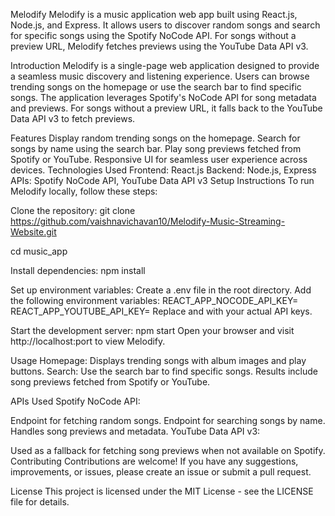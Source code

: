 Melodify
Melodify is a music application web app built using React.js, Node.js, and Express. It allows users to discover random songs and search for specific songs using the Spotify NoCode API. For songs without a preview URL, Melodify fetches previews using the YouTube Data API v3.

Introduction
Melodify is a single-page web application designed to provide a seamless music discovery and listening experience. Users can browse trending songs on the homepage or use the search bar to find specific songs. The application leverages Spotify's NoCode API for song metadata and previews. For songs without a preview URL, it falls back to the YouTube Data API v3 to fetch previews.

Features
Display random trending songs on the homepage.
Search for songs by name using the search bar.
Play song previews fetched from Spotify or YouTube.
Responsive UI for seamless user experience across devices.
Technologies Used
Frontend: React.js
Backend: Node.js, Express
APIs: Spotify NoCode API, YouTube Data API v3
Setup Instructions
To run Melodify locally, follow these steps:

Clone the repository:
git clone https://github.com/vaishnavichavan10/Melodify-Music-Streaming-Website.git

cd music_app

Install dependencies:
npm install

Set up environment variables:
Create a .env file in the root directory.
Add the following environment variables:
REACT_APP_NOCODE_API_KEY=<your-spotify-api-key>
REACT_APP_YOUTUBE_API_KEY=<your-youtube-api-key>
Replace <your-spotify-api-key> and <your-youtube-api-key> with your actual API keys.

Start the development server:
npm start
Open your browser and visit http://localhost:port to view Melodify.

Usage
Homepage: Displays trending songs with album images and play buttons.
Search: Use the search bar to find specific songs. Results include song previews fetched from Spotify or YouTube.

APIs Used
Spotify NoCode API:

Endpoint for fetching random songs.
Endpoint for searching songs by name.
Handles song previews and metadata.
YouTube Data API v3:

Used as a fallback for fetching song previews when not available on Spotify.
Contributing
Contributions are welcome! If you have any suggestions, improvements, or issues, please create an issue or submit a pull request.

License
This project is licensed under the MIT License - see the LICENSE file for details.

